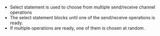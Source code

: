 - Select statement is used to choose from multiple send/receive channel operations
- The select statement blocks until one of the send/receive operations is ready. 
- If multiple operations are ready, one of them is chosen at random. 